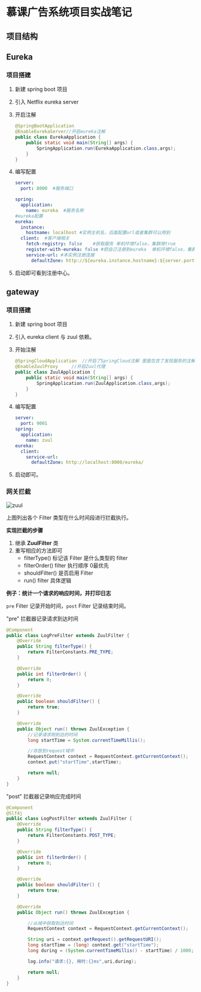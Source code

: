 # 慕课广告系统项目实战笔记

## 项目结构



## Eureka

### 项目搭建

1. 新建 spring boot 项目

2. 引入 Netflix eureka server

3. 开启注解

   ```java
   @SpringBootApplication
   @EnableEurekaServer//开启eureka注解
   public class EurekaApplication {
       public static void main(String[] args) {
           SpringApplication.run(EurekaApplication.class,args);
       }
   }
   ```

4. 编写配置

   ```yml
   server:
     port: 8000  #服务端口
   
   spring:
     application:
       name: eureka  #服务名称
   #eureka配置
   eureka:
     instance:
       hostname: localhost #实例主机名，后面配置url或者集群可以用到
     client:  #客户端相关
       fetch-registry: false    #获取服务 单机环境false，集群用true
       register-with-eureka: false #把自己注册到eureka  单机环境false，集群用true
       service-url: #本实例注册连接
         defaultZone: http://${eureka.instance.hostname}:${server.port}/eureka/
   ```

5. 启动即可看到注册中心。

## gateway

### 项目搭建

1. 新建 spring boot 项目

2. 引入 eureka client 与 zuul 依赖。

3. 开始注解

   ```java
   @SpringCloudApplication  //开启了SpringCloud注解 里面包含了发现服务的注解
   @EnableZuulProxy     //开启Zuul代理
   public class ZuulApplication {
       public static void main(String[] args) {
           SpringApplication.run(ZuulApplication.class,args);
       }
   }
   ```

4. 编写配置

   ```yml
   server:
     port: 9001
   spring:
     application:
       name: zuul
   eureka:
     client:
       service-url:
         defaultZone: http://localhost:8000/eureka/
   ```

5. 启动即可。

### 网关拦截

![zuul](https://image.tangseng233.cn/markdown/202203131822036.png)

上图列出各个 Filter 类型在什么时间段进行拦截执行。

**实现拦截的步骤**

1. 继承 **ZuulFilter** 类
2. 重写相应的方法即可
    - filterType() 标记该 Filter 是什么类型的 filter
    - filterOrder()  filter 执行顺序  0最优先
    - shouldFilter() 是否启用 Filter
    - run() filter 具体逻辑

**例子：统计一个请求的响应时间，并打印日志**

`pre` Filter 记录开始时间，`post` Filter 记录结束时间。

"pre" 拦截器记录请求到达时间

```java
@Component
public class LogPreFilter extends ZuulFilter {
    @Override
    public String filterType() {
        return FilterConstants.PRE_TYPE;
    }

    @Override
    public int filterOrder() {
        return 0;
    }

    @Override
    public boolean shouldFilter() {
        return true;
    }

    @Override
    public Object run() throws ZuulException {
        //记录请求刚到达的时间
        long startTime = System.currentTimeMillis();

        //存放到request域中
        RequestContext context = RequestContext.getCurrentContext();
        context.put("startTime",startTime);

        return null;
    }
}
```

"post" 拦截器记录响应完成时间

```java
@Component
@Slf4j
public class LogPostFilter extends ZuulFilter {
    @Override
    public String filterType() {
        return FilterConstants.POST_TYPE;
    }

    @Override
    public int filterOrder() {
        return 0;
    }

    @Override
    public boolean shouldFilter() {
        return true;
    }

    @Override
    public Object run() throws ZuulException {

        //从域中获取到达时间
        RequestContext context = RequestContext.getCurrentContext();

        String uri = context.getRequest().getRequestURI();
        long startTime = (long) context.get("startTime");
        long during = (System.currentTimeMillis() - startTime) / 1000;

        log.info("请求:{}, 用时:{}ms",uri,during);

        return null;
    }
}
```

